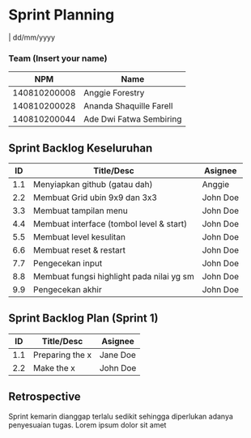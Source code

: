 # Sprint Planning 
| dd/mm/yyyy

### Team (Insert your name)
| NPM           | Name                    |
| ------------- |-------------------------|
| 140810200008  | Anggie Forestry         |
| 140810200028  | Ananda Shaquille Farell |
| 140810200044  | Ade Dwi Fatwa Sembiring |

## Sprint Backlog Keseluruhan 
| ID  | Title/Desc                                | Asignee  | 
| --- | ----------------------------------------- | -------  | 
| 1.1 | Menyiapkan github (gatau dah)             | Anggie   | 
| 2.2 | Membuat Grid ubin 9x9 dan 3x3             | John Doe | 
| 3.3 | Membuat tampilan menu                     | John Doe |
| 4.4 | Membuat interface (tombol level & start)  | John Doe |
| 5.5 | Membuat level kesulitan                   | John Doe |
| 6.6 | Membuat reset & restart                   | John Doe |
| 7.7 | Pengecekan input                          | John Doe |
| 8.8 | Membuat fungsi highlight pada nilai yg sm | John Doe |
| 9.9 | Pengecekan akhir                          | John Doe |

## Sprint Backlog Plan (Sprint 1)
| ID  | Title/Desc | Asignee | 
| --- | ---------- | ------- | 
| 1.1 | Preparing the x | Jane Doe | 
| 2.2 | Make the x | John Doe | 

## Retrospective 

Sprint kemarin dianggap terlalu sedikit sehingga diperlukan adanya penyesuaian tugas. Lorem ipsum dolor sit amet
